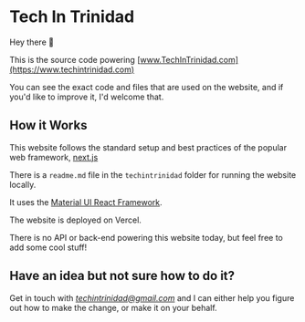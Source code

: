 # Tech In Trinidad

Hey there :wave: 

This is the source code powering [www.TechInTrinidad.com](https://www.techintrinidad.com)

You can see the exact code and files that are used on the website, and if you'd like to improve it, I'd welcome that.

## How it Works

This website follows the standard setup and best practices of the popular web framework, [next.js](https://nextjs.org/)

There is a `readme.md` file in the `techintrinidad` folder for running the website locally.

It uses the [Material UI React Framework](https://mui.com/material-ui/getting-started/overview).

The website is deployed on Vercel. 

There is no API or back-end powering this website today, but feel free to add some cool stuff!

## Have an idea but not sure how to do it?

Get in touch with *techintrinidad@gmail.com* and I can either help you figure out how to make the change, or make it on your behalf.
